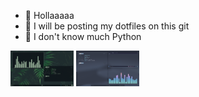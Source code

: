 

- 👋 Hollaaaaa 
- 👀 I will be posting my dotfiles on this git 
- 🌱 I don't know much Python



<img style="width: 20%;" src="1.png"/>   <img style="width: 20%;" src="2.png"/>
